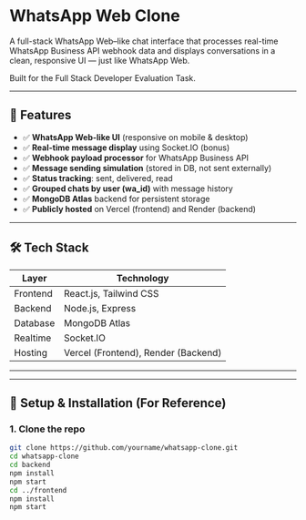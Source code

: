 # WhatsApp Web Clone

A full-stack WhatsApp Web–like chat interface that processes real-time WhatsApp Business API webhook data and displays conversations in a clean, responsive UI — just like WhatsApp Web.

Built for the Full Stack Developer Evaluation Task.

---

## 📱 Features

- ✅ **WhatsApp Web-like UI** (responsive on mobile & desktop)
- ✅ **Real-time message display** using Socket.IO (bonus)
- ✅ **Webhook payload processor** for WhatsApp Business API
- ✅ **Message sending simulation** (stored in DB, not sent externally)
- ✅ **Status tracking**: sent, delivered, read
- ✅ **Grouped chats by user (wa_id)** with message history
- ✅ **MongoDB Atlas** backend for persistent storage
- ✅ **Publicly hosted** on Vercel (frontend) and Render (backend)

---

## 🛠️ Tech Stack

| Layer       | Technology               |
|-----------|--------------------------|
| Frontend  | React.js, Tailwind CSS   |
| Backend   | Node.js, Express         |
| Database  | MongoDB Atlas            |
| Realtime  | Socket.IO                |
| Hosting   | Vercel (Frontend), Render (Backend) |

---


---

## 🔧 Setup & Installation (For Reference)

### 1. Clone the repo
```bash
git clone https://github.com/yourname/whatsapp-clone.git
cd whatsapp-clone
cd backend
npm install
npm start
cd ../frontend
npm install
npm start